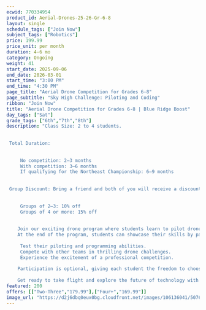 ```yaml
---
ecwid: 770334954
product_id: Aerial-Drones-25-26-Gr-6-8
layout: single
schedule_tags: ["Join Now"]
subject_tags: ["Robotics"]
price: 199.99
price_unit: per month
duration: 4-6 mo
category: Ongoing
weight: 41
start_date: 2025-09-06
end_date: 2026-03-01
start_time: "3:00 PM"
end_time: "4:30 PM"
page_title: "Aerial Drone Competition for Grades 6-8"
page_subtitle: "Sky High Challenge: Piloting and Coding"
ribbon: "Join Now"
title: "Aerial Drone Competition for Grades 6-8 | Blue Ridge Boost"
day_tags: ["Sat"]
grade_tags: ["6th","7th","8th"]
description: "Class Size: 2 to 4 students. 
 
 
 Total Duration: 
 
 
	 No competition: 2–3 months 
	 With competition: 3–6 months 
	 If qualifying for the Northeast Championship: 6–9 months 
 
 
 Group Discount: Bring a friend and both of you will receive a discount. For groups of four or more, each member gets a discount. To receive the discount, select your group size during checkout and include the names of your friend(s). Each student must sign up individually.
 
 
	 Groups of 2–3: 10% off 
	 Groups of 4 or more: 15% off 
 
 
	Join our exciting drone program where students learn to pilot drones, program autonomous missions, and collaborate as a team to tackle real-world challenges. Our 1-hour weekly sessions provide hands-on STEM experiences, empowering students to develop critical thinking, problem-solving, and communication skills. Optional Competition Opportunity 
	At the end of the program, students can showcase their skills by participating in an Aerial Drone Competition held in Richmond or Northern Virginia . This exciting event allows students to:
 
	 Test their piloting and programming abilities. 
	 Compete with other teams in thrilling drone challenges. 
	 Experience the excitement of a professional competition. 
 
	Participation is optional, giving each student the freedom to choose their path.
 
	Get ready to take flight and explore the future of technology with Blue Ridge Boost ! 🚁" 
featured: 200
offers: [["Two-Three","179.99"],["Four+","169.99"]]
image_url: "https://d2j6dbq0eux0bg.cloudfront.net/images/106136041/5076420511.png"
---
```

